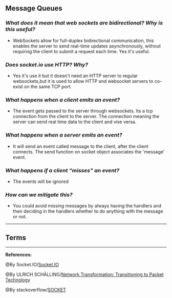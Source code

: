 ## **Message Queues**

### ***What does it mean that web sockets are bidirectional? Why is this useful?***

- WebSockets allow for full-duplex bidirectional communication, this enables the server to send real-time updates asynchronously, without requiring the client to submit a request each time. Yes it's useful.

### ***Does socket.io use HTTP? Why?***

- Yes it's use it but it doesn't need an HTTP server to regular websockets,but it is used to allow HTTP and websocket servers to co-exist on the same TCP port.

### ***What happens when a client emits an event?***

- The event gets passed to the server through websockets. Its a tcp connection from the client to the server. The connection meaning the server can send real time data to the client and vise versa.

### ***What happens when a server emits an event?***

- It will send an event called message to the client, after the client connects. The send function on socket object associates the 'message' event.

### ***What happens if a client “misses” an event?***

- The events will be ignored 

### ***How can we mitigate this?***
 
- You could avoid missing messages by always having the handlers  and then deciding in the handlers whether to do anything with the message or not.

-----------------------------------------------

## **Terms**


-----------------------------------------------

**References:**

@By Socket.IO/[Socket.IO](https://socket.io/docs/v3/emitting-events/) 

@By ULRICH SCHÄLLING/[Network Transformation: Transitioning to Packet Technology](https://fntsoftware.com/blog/network-transformation-transitioning-to-packet-technology/)

@By stackoverflow/[SOCKET](https://stackoverflow.com/questions/11129212/tcp-can-two-different-sockets-share-a-port)